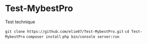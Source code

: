 # Test-MybestPro
Test technique


`git clone https://github.com/elie07/Test-MybestPro.git`
`cd Test-MybestPro`
`composer install`
`php bin/console server:run`


